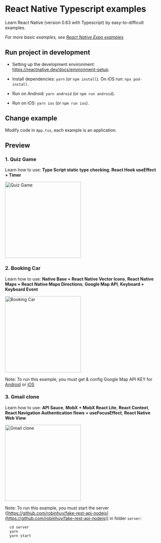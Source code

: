# React Native Typescript examples

Learn React Native (version 0.63 with Typescript) by easy-to-difficult examples.

_For more basic examples, see [React Native Expo examples](https://github.com/robinhuy/react-native-expo-examples)_

## Run project in development

- Setting up the development environment: https://reactnative.dev/docs/environment-setup.

- Install dependencies: `yarn` (or `npm install`). On iOS run: `npx pod-install`.

- Run on Android: `yarn android` (or `npm run android`).

- Run on iOS: `yarn ios` (or `npm run ios`).

## Change example

Modify code in `App.tsx`, each example is an application.

## Preview

### 1. Quiz Game

Learn how to use: **Type Script static type checking**, **React Hook useEffect + Timer**

<img src="https://user-images.githubusercontent.com/12640832/101762123-9842e080-3b0f-11eb-951a-82fae0c2481b.gif" width="250" alt="Quiz Game" />

### 2. Booking Car

Learn how to use: **Native Base + React Native Vector Icons**, **React Native Maps + React Native Maps Directions**, **Google Map API**, **Keyboard + Keyboard Event**

<img src="https://user-images.githubusercontent.com/12640832/101765164-85320f80-3b13-11eb-8066-a5d4436ebd90.gif" width="250" alt="Booking Car" />

Note: To run this example, you must get & config Google Map API KEY for [Android](https://developers.google.com/maps/documentation/android-sdk/get-api-key) or [iOS](https://developers.google.com/maps/documentation/ios-sdk/get-api-key)

### 3. Gmail clone

Learn how to use: **API Sauce**, **MobX + MobX React Lite**, **React Context**, **React Navigation Authentication flows + useFocusEffect**, **React Native Web View**

<img src="https://user-images.githubusercontent.com/12640832/102325797-2d355600-3fb6-11eb-9975-dd8849782b48.gif" width="250" alt="Gmail clone" />

Note: To run this example, you must start the server ([https://github.com/robinhuy/fake-rest-api-nodejs](https://github.com/robinhuy/fake-rest-api-nodejs)) in folder `server`:

```
  cd server
  yarn
  yarn start
```
